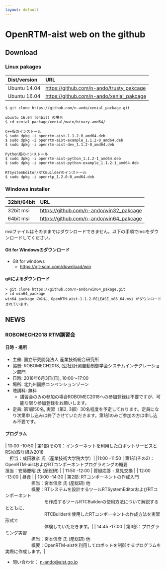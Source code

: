 ```yaml
---
layout: default
---
```


# OpenRTM-aist web on the github

## Download

### Linux pakages


| Dist/version  | URL                                      |
|:--------------|:-----------------------------------------| 
| Ubuntu 14.04  | https://github.com/n-ando/trusty_pakcage |
| Ubuntu 16.04  | https://github.com/n-ando/xenial_pakcage |

```shell
$ git clone https://github.com/n-ando/xenial_package.git

ubuntu 16.04 (64bit) の場合
$ cd xenial_package/xenial/main/binary-amd64/

C++版のインストール
$ sudo dpkg -i openrtm-aist-1.1.2-0_amd64.deb
$ sudo dpkg -i openrtm-aist-example_1.1.2-0_amd64.deb
$ sudo dpkg -i openrtm-aist-dev_1.1.2-0_amd64.deb

Python版のインストール
$ sudo dpkg -i openrtm-aist-python_1.1.2-1_amd64.deb
$ sudo dpkg -i openrtm-aist-python-example_1.1.2-1_amd64.deb

RTSystemEditor/RTCBuilderのインストール
$ sudo dpkg -i openrtp_1.2.0-0_amd64.deb
```

### Windows installer

| 32bit/64bit   | URL                                      |
|:--------------|:-----------------------------------------| 
| 32bit msi     | https://github.com/n-ando/win32_pakcage  |
| 64bit msi     | https://github.com/n-ando/win64_pakcage  |

msiファイルはそのままではダウンロードできません。以下の手順でmsiをダウンロードしてください。

#### Git for Windowsのダウンロード

- Git for windows
  - https://git-scm.com/download/win

#### gitによるダウンロード

```shell
> git clone https://github.com/n-ando/win64_pakage.git
> cd win64_package
win64_package の中に、OpenRTM-aist-1.1.2-RELEASE_x86_64.msi がダウンロードされています。
```

## NEWS

### ROBOMECH2018 RTM講習会

#### 日時・場所
- 主催: 国立研究開発法人 産業技術総合研究所
- 協賛: ROBOMECH2018, (公社)計測自動制御学会システムインテグレーション部門
- 日時: 2018年6月3日(日), 10:00〜17:00 
- 場所: 北九州国際コンベンションゾーン
- 聴講料: 無料
  - 講習会のみの参加の場合ROBOMEC2018への参加登録は不要ですが、可能な限り参加登録をお願いします。
- 定員: 第1部50名, 実習（第2, 3部）30名程度を予定しております。定員になり次第申し込みは終了させていただきます。第1部のみご参加の方は申し込み不要です。

#### プログラム

| 10:00 -10:50	| 第1部(その1)：インターネットを利用したロボットサービスとRSiの取り組み2018 <br/>　担当：成田雅彦 氏（産業技術大学院大学）|
|11:00 -11:50	| 第1部(その2)：OpenRTM-aistおよびRTコンポーネントプログラミングの概要 </br> 担当：安藤慶昭 氏 (産総研) |
| 11:50 -12:00	| 質疑応答・意見交換 |
| 12:00 -13:00	| 昼食 |
| 13:00 -14:30	| 第2部: RTコンポーネントの作成入門 <br/>　　　　　　担当：宮本信彦 氏 (産総研) 他 </br>　　　　　　概要：RTシステムを設計するツールRTSystemEditorおよびRTコンポーネント<br/>　　　　　　　　　を作成するツールRTCBuilderの使用方法について解説するとともに、<br/>　　　　　　　　　RTCBuilderを使用したRTコンポーネントの作成方法を実習形式で<br/>　　　　　　　　　体験していただきます。|
| 14:45 -17:00	| 第3部：プログラミング実習 <br/>　　　　　　担当：宮本信彦 氏 (産総研) 他 <br/>　　　　　　概要：OpenRTM-aistを利用してロボットを制御するプログラムを実際に作成します。|

- 問い合わせ： n-ando@aist.go.jp


